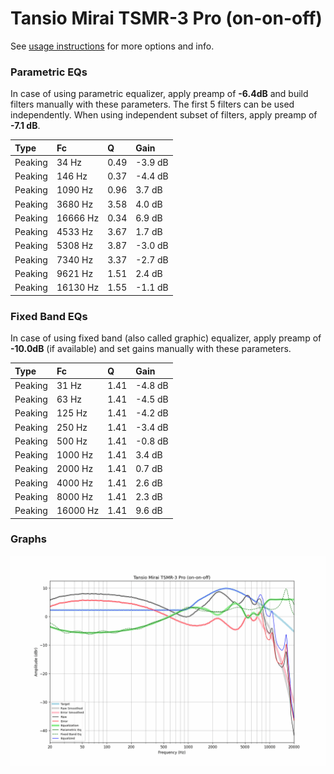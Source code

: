 # Tansio Mirai TSMR-3 Pro (on-on-off)
See [usage instructions](https://github.com/jaakkopasanen/AutoEq#usage) for more options and info.

### Parametric EQs
In case of using parametric equalizer, apply preamp of **-6.4dB** and build filters manually
with these parameters. The first 5 filters can be used independently.
When using independent subset of filters, apply preamp of **-7.1 dB**.

| Type    | Fc       |    Q | Gain    |
|:--------|:---------|:-----|:--------|
| Peaking | 34 Hz    | 0.49 | -3.9 dB |
| Peaking | 146 Hz   | 0.37 | -4.4 dB |
| Peaking | 1090 Hz  | 0.96 | 3.7 dB  |
| Peaking | 3680 Hz  | 3.58 | 4.0 dB  |
| Peaking | 16666 Hz | 0.34 | 6.9 dB  |
| Peaking | 4533 Hz  | 3.67 | 1.7 dB  |
| Peaking | 5308 Hz  | 3.87 | -3.0 dB |
| Peaking | 7340 Hz  | 3.37 | -2.7 dB |
| Peaking | 9621 Hz  | 1.51 | 2.4 dB  |
| Peaking | 16130 Hz | 1.55 | -1.1 dB |

### Fixed Band EQs
In case of using fixed band (also called graphic) equalizer, apply preamp of **-10.0dB**
(if available) and set gains manually with these parameters.

| Type    | Fc       |    Q | Gain    |
|:--------|:---------|:-----|:--------|
| Peaking | 31 Hz    | 1.41 | -4.8 dB |
| Peaking | 63 Hz    | 1.41 | -4.5 dB |
| Peaking | 125 Hz   | 1.41 | -4.2 dB |
| Peaking | 250 Hz   | 1.41 | -3.4 dB |
| Peaking | 500 Hz   | 1.41 | -0.8 dB |
| Peaking | 1000 Hz  | 1.41 | 3.4 dB  |
| Peaking | 2000 Hz  | 1.41 | 0.7 dB  |
| Peaking | 4000 Hz  | 1.41 | 2.6 dB  |
| Peaking | 8000 Hz  | 1.41 | 2.3 dB  |
| Peaking | 16000 Hz | 1.41 | 9.6 dB  |

### Graphs
![](./Tansio%20Mirai%20TSMR-3%20Pro%20(on-on-off).png)